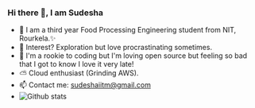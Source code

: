 ### Hi there 👋, I am Sudesha

<!--
**Sudesha-STR/Sudesha-STR** is a ✨ _special_ ✨ repository because its `README.md` (this file) appears on your GitHub profile.

Here are some ideas to get you started:

- 🔭 I’m currently working on ...
- 🌱 I’m currently learning ...
- 👯 I’m looking to collaborate on ...
- 🤔 I’m looking for help with ...
- 💬 Ask me about ...
- 📫 How to reach me: ...
- 😄 Pronouns: ...
- ⚡ Fun fact: ...
-->
- 👋  I am a third year Food Processing Engineering student from NIT, Rourkela.✨
- 👀 Interest? Exploration but love procrastinating sometimes.
- 🌱 I'm a rookie to coding but I'm loving open source but feeling so bad that I got to know I love it very late!
- ⛅ Cloud enthusiast (Grinding AWS).
- 📫 Contact me: sudeshaiitm@gmail.com
- ![Github stats](https://github-readme-stats.vercel.app/api?username=Sudesha-STR&theme=highcontrast&show_icons=true&count_private=true)
